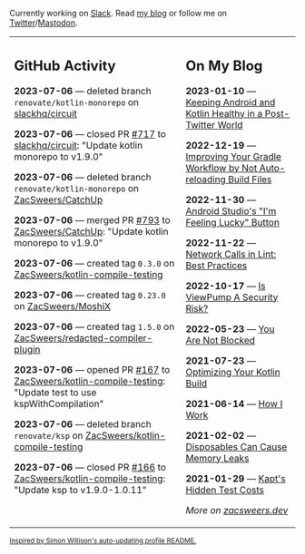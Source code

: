 Currently working on [Slack](https://slack.com/). Read [my blog](https://zacsweers.dev/) or follow me on [Twitter](https://twitter.com/ZacSweers)/[Mastodon](https://hachyderm.io/@ZacSweers).

<table><tr><td valign="top" width="60%">

## GitHub Activity
<!-- githubActivity starts -->
**2023-07-06** — deleted branch `renovate/kotlin-monorepo` on [slackhq/circuit](https://github.com/slackhq/circuit)

**2023-07-06** — closed PR [#717](https://github.com/slackhq/circuit/pull/717) to [slackhq/circuit](https://github.com/slackhq/circuit): "Update kotlin monorepo to v1.9.0"

**2023-07-06** — deleted branch `renovate/kotlin-monorepo` on [ZacSweers/CatchUp](https://github.com/ZacSweers/CatchUp)

**2023-07-06** — merged PR [#793](https://github.com/ZacSweers/CatchUp/pull/793) to [ZacSweers/CatchUp](https://github.com/ZacSweers/CatchUp): "Update kotlin monorepo to v1.9.0"

**2023-07-06** — created tag `0.3.0` on [ZacSweers/kotlin-compile-testing](https://github.com/ZacSweers/kotlin-compile-testing)

**2023-07-06** — created tag `0.23.0` on [ZacSweers/MoshiX](https://github.com/ZacSweers/MoshiX)

**2023-07-06** — created tag `1.5.0` on [ZacSweers/redacted-compiler-plugin](https://github.com/ZacSweers/redacted-compiler-plugin)

**2023-07-06** — opened PR [#167](https://github.com/ZacSweers/kotlin-compile-testing/pull/167) to [ZacSweers/kotlin-compile-testing](https://github.com/ZacSweers/kotlin-compile-testing): "Update test to use kspWithCompilation"

**2023-07-06** — deleted branch `renovate/ksp` on [ZacSweers/kotlin-compile-testing](https://github.com/ZacSweers/kotlin-compile-testing)

**2023-07-06** — closed PR [#166](https://github.com/ZacSweers/kotlin-compile-testing/pull/166) to [ZacSweers/kotlin-compile-testing](https://github.com/ZacSweers/kotlin-compile-testing): "Update ksp to v1.9.0-1.0.11"
<!-- githubActivity ends -->
</td><td valign="top" width="40%">

## On My Blog
<!-- blog starts -->
**2023-01-10** — [Keeping Android and Kotlin Healthy in a Post-Twitter World](https://www.zacsweers.dev/keeping-android-healthy/)

**2022-12-19** — [Improving Your Gradle Workflow by Not Auto-reloading Build Files](https://www.zacsweers.dev/improving-your-workflow-by-not-auto-reloading-build-files/)

**2022-11-30** — [Android Studio's "I'm Feeling Lucky" Button](https://www.zacsweers.dev/android-studios-im-feeling-lucky-button/)

**2022-11-22** — [Network Calls in Lint: Best Practices](https://www.zacsweers.dev/network-calls-in-lint-best-practices/)

**2022-10-17** — [Is ViewPump A Security Risk?](https://www.zacsweers.dev/is-viewpump-a-security-risk/)

**2022-05-23** — [You Are Not Blocked](https://www.zacsweers.dev/you-are-not-blocked/)

**2021-07-23** — [Optimizing Your Kotlin Build](https://www.zacsweers.dev/optimizing-your-kotlin-build/)

**2021-06-14** — [How I Work](https://www.zacsweers.dev/how-i-work/)

**2021-02-02** — [Disposables Can Cause Memory Leaks](https://www.zacsweers.dev/disposables-can-cause-memory-leaks/)

**2021-01-29** — [Kapt's Hidden Test Costs](https://www.zacsweers.dev/kapts-hidden-test-costs/)
<!-- blog ends -->
_More on [zacsweers.dev](https://zacsweers.dev/)_
</td></tr></table>

<sub><a href="https://simonwillison.net/2020/Jul/10/self-updating-profile-readme/">Inspired by Simon Willison's auto-updating profile README.</a></sub>
